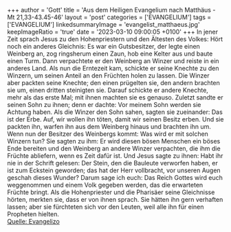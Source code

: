 +++
author = 'Gott'
title = 'Aus dem Heiligen Evangelium nach Matthäus - Mt 21,33-43.45-46'
layout = 'post'
categories = ['EVANGELIUM']
tags = ['EVANGELIUM']
linkedsummaryImage = 'evangelist_matthaeus.jpg'
keepImageRatio = 'true'
date = '2023-03-10 09:00:05 +0100'
+++
In jener Zeit sprach Jesus zu den Hohenpriestern und den Ältesten des Volkes: Hört noch ein anderes Gleichnis: Es war ein Gutsbesitzer, der legte einen Weinberg an, zog ringsherum einen Zaun, hob eine Kelter aus und baute einen Turm. Dann verpachtete er den Weinberg an Winzer und reiste in ein anderes Land.<!--more-->
Als nun die Erntezeit kam, schickte er seine Knechte zu den Winzern, um seinen Anteil an den Früchten holen zu lassen.
Die Winzer aber packten seine Knechte; den einen prügelten sie, den andern brachten sie um, einen dritten steinigten sie.
Darauf schickte er andere Knechte, mehr als das erste Mal; mit ihnen machten sie es genauso.
Zuletzt sandte er seinen Sohn zu ihnen; denn er dachte: Vor meinem Sohn werden sie Achtung haben.
Als die Winzer den Sohn sahen, sagten sie zueinander: Das ist der Erbe. Auf, wir wollen ihn töten, damit wir seinen Besitz erben.
Und sie packten ihn, warfen ihn aus dem Weinberg hinaus und brachten ihn um.
Wenn nun der Besitzer des Weinbergs kommt: Was wird er mit solchen Winzern tun?
Sie sagten zu ihm: Er wird diesen bösen Menschen ein böses Ende bereiten und den Weinberg an andere Winzer verpachten, die ihm die Früchte abliefern, wenn es Zeit dafür ist.
Und Jesus sagte zu ihnen: Habt ihr nie in der Schrift gelesen: Der Stein, den die Bauleute verworfen haben, er ist zum Eckstein geworden; das hat der Herr vollbracht, vor unseren Augen geschah dieses Wunder?
Darum sage ich euch: Das Reich Gottes wird euch weggenommen und einem Volk gegeben werden, das die erwarteten Früchte bringt.
Als die Hohenpriester und die Pharisäer seine Gleichnisse hörten, merkten sie, dass er von ihnen sprach.
Sie hätten ihn gern verhaften lassen; aber sie fürchteten sich vor den Leuten, weil alle ihn für einen Propheten hielten.<br> [Quelle: Evangelizo](https://evangeliumtagfuertag.org/DE/gospel)